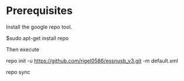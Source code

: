 # Prerequisites
Install the google repo tool.   

$sudo apt-get install repo   

Then execute   

repo init -u https://github.com/rigel0586/essnusb_v3.git -m default.xml   

repo sync
